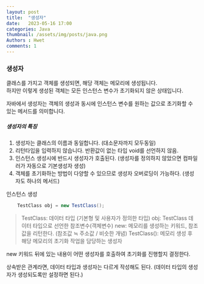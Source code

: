 ```yaml
---
layout: post
title:  "생성자"
date:   2023-05-16 17:00
categories: Java
thumbnail: /assets/img/posts/java.png
Authors : Hwet
comments: 1
---
```


<h3>생성자</h3>
<p>클래스를 가지고 객체를 생성되면, 해당 객체는 메모리에 생성됩니다.<br>
하지만 이렇게 생성된 객체는 모든 인스턴스 변수가 초기화되지 않은 상태입니다.</p>
<p>자바에서 생성자는 객체의 생성과 동시에 인스턴스 변수를 원하는 값으로 초기화할 수 있는 메서드를 의미합니다.</p>

##### 생성자의 특징
1. 생성자는 클래스의 이름과 동일합니다. (대소문자까지 모두동일)
2. 리턴타입을 입력하지 않습니다. 반환값이 없는 타입 void를 선언하지 않음.
3. 인스턴스 생성시에 반드시 생성자가 호출된다. (생성자를 정의하지 않았으면 컴파일러가 자동으로 기본생성자 생성)
4. 객체를 초기화하는 방법이 다양할 수 있으므로 생성자 오버로딩이 가능하다. (생성자도 하나의 메서드)

<p>인스턴스 생성</p>

```java
    TestClass obj = new TestClass();
```

> TestClass: 데이터 타입 (기본형 및 사용자가 정의한 타입)
> obj: TestClass 데이터 타입으로 선언한 참조변수(객체변수)
> new: 메모리를 생성하는 키워드, 참조값을 리턴한다. (참조값 ≒ 주소값 / 비슷한 개념)
> TestClass(): 메모리 생성 후 해당 메모리의 초기화 작업을 담당하는 생성자 

<p>new 키워드 뒤에 있는 내용이 어떤 생성자를 호출하여 초기화를 진행할지 결정한다. </p>
<p>상속받은 관계라면, 데이터 타입과 생성자는 다르게 작성해도 된다. (데이터 타입의 생성자가 생성되도록만 설정하면 된다.)</p>
